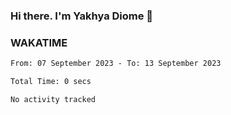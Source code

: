 ### Hi there. I'm Yakhya Diome 👋

### WAKATIME
<!--START_SECTION:waka-->

```txt
From: 07 September 2023 - To: 13 September 2023

Total Time: 0 secs

No activity tracked
```

<!--END_SECTION:waka-->
